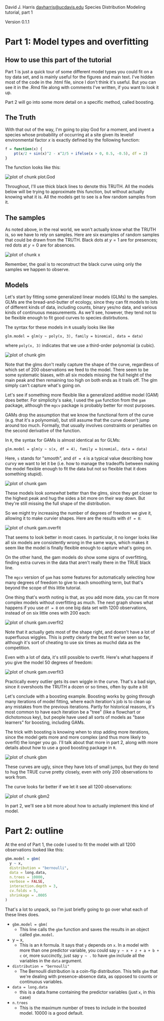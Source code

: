 David J. Harris
davharris@ucdavis.edu
Species Distribution Modeling tutorial, part 1

Version 0.1.1

# Part 1: Model types and overfitting 

## How to use this part of the tutorial

Part 1 is just a quick tour of some different model types you could fit on a toy data set, and is mainly useful for the figures and main text.  I've hidden most of the code in the .html file, since I don't think it's useful.  But you can see it in the .Rmd file along with comments I've written, if you want to look it up.

Part 2 will go into some more detail on a specific method, called boosting.





## The Truth

With that out of the way, I'm going to play God for a moment, and invent a species whose probability of occurring at a site given its levelof environmental factor *x* is exactly defined by the following function:


```r
f = function(x) {
    pt(x/2 + sin(x)^2 - x^2/5 + ifelse(x > 0, 0.5, -0.5), df = 2)
}
```


The function looks like this:

![plot of chunk plot.God](figure/plot_God.png) 


Throughout, I'll use thick black lines to denote this TRUTH.  All the models below will be trying to approximate this function, but without actually knowing what it is.  All the models get to see is a few random samples from it.

## The samples

As noted above, in the real world, we won't actually know what the TRUTH is, so we have to rely on samples.  Here are six examples of random samples that could be drawn from the TRUTH.  Black dots at $y = 1$ are for presences; red dots at $y = 0$ are for absences.

![plot of chunk x](figure/x.png) 


Remember, the goal is to reconstruct the black curve using only the samples we happen to observe.

## Models

Let's start by fitting some generalized linear models (GLMs) to the samples.  GLMs are the bread-and-butter of ecology, since they can fit models to lots of different kinds of data, including counts, binary yes/no data, and various kinds of continuous measurements.  As we'll see, however, they tend not to be flexible enough to fit good curves to species distirbutions.

The syntax for these models in `R` usually looks like like

`glm.model = glm(y ~ poly(x, 3), family = binomial, data = data)`

where `poly(x, 3)` indicates that we use a third-order polynomial (a cubic).

![plot of chunk glm](figure/glm.png) 


Note that the glms don't really capture the shape of the curve, regardless of which set of 200 observations we feed to the model. There seem to be some systematic biases, with all six models missing the full height of the main peak and then remaining too high on both ends as it trails off. The glm simply can't capture what's going on.

Let's see if something more flexible like a generalized additive model (GAM) does better. For simplicity's sake, I used the `gam` function from the `gam` package, although the `mgcv` package is probably better for most purposes.

GAMs drop the assumption that we know the functional form of the curve (e.g. that it's a polynomial), but still assume that the curve doesn't jump around too much.  Formally, that usually involves constraints or penalties on the second derivative of the function.

In `R`, the syntax for GAMs is almost identical as for GLMs:

`glm.model = glm(y ~ s(x, df = 4), family = binomial, data = data)`

Here, `s` stands for "smooth", and `df = 4` is a typical value describing how curvy we want to let it be (i.e. how to manage the tradeoffs between making the model flexible enough to fit the data but not so flexible that it does something stupid).

![plot of chunk gam](figure/gam.png) 


These models look *somewhat* better than the glms, since they get closer to the highest peak and hug the sides a bit more on their way down.  But they're still missing the full shape of the distribution.

So we might try increasing the number of degrees of freedom we give it, allowing it to make curvier shapes.  Here are the results with `df = 8`:

![plot of chunk gam.overfit](figure/gam_overfit.png) 


That seems to look better in most cases.  In particular, it no longer looks like all six models are consistently wrong in the same ways, which makes it seem like the model is finally flexible enough to capture what's going on.

On the other hand, the gam models do show some signs of overfitting, finding extra curves in the data that aren't really there in the TRUE black line.

The `mgcv` version of `gam` has some features for automatically selecting how many degrees of freedom to give to each smoothing term, but that's beyond the scope of this little tutorial.

One thing that's worth noting is that, as you add more data, you can fit more complex models without overfitting as much.  The next graph shows what happens if you use `df = 8` on one big data set with 1200 observations, instead of on six little ones with 200 each:

![plot of chunk gam.overfit2](figure/gam_overfit2.png) 



Note that it actually gets most of the shape right, and doesn't have a lot of superfluous wiggles.  This is pretty clearly the best fit we've seen so far, although it's sort of cheating to use six times as muchd data as the competition.

Even with a lot of data, it's still possible to overfit. Here's what happens if you give the model 50 degrees of freedom:

![plot of chunk gam.overfit3](figure/gam_overfit3.png) 


Practically every outlier gets its own wiggle in the curve.  That's a bad sign, since it overshoots the TRUTH a dozen or so times, often by quite a bit

Let's conclude with a boosting example.  Boosting works by going through many iterations of model fitting, where each iteration's job is to clean up any mistakes from the previous iterations. Partly for historical reasons, it's most common to have each iteration be a "tree" (like a flowchart or dichotomous key), but people have used all sorts of models as "base learners" for boosting, including GAMs.

The trick with boosting is knowing when to stop adding more iterations, since the model gets more and more complex (and thus more likely to overfit) the longer you go.  I'll talk about that more in part 2, along with more details about how to use a good boosting package in `R`.

![plot of chunk gbm](figure/gbm.png) 


These curves are ugly, since they have lots of small jumps, but they do tend to hug the TRUE curve pretty closely, even with only 200 observations to work from.

The curve looks far better if we let it see all 1200 observations:

![plot of chunk gbm2](figure/gbm2.png) 


In part 2, we'll see a bit more about how to actually implement this kind of model.


# Part 2: outline


At the end of Part 1, the code I used to fit the model with all 1200 observations looked like this:


```r
gbm.model = gbm(
  y ~ x, 
  distribution = "bernoulli", 
  data = long.data,
  n.trees = 10000, 
  verbose = FALSE, 
  interaction.depth = 3,
  cv.folds = 5, 
  shrinkage = .0005
)
```


That's a lot to unpack, so I'm just briefly going to go over what each of these lines does.

* `gbm.model = gbm(`
  * This line calls the `gbm` function and saves the results in an object called `gbm.model`.
* y ~ x, 
  * This is an `R` formula.  It says that `y` depends on `x`.  In a model with more than one predictor variable, you could say `y ~ x + z + a + b + c` or, more succinctly, just say `y ~ .` to have `gbm` include all the variables in the `data` argument.
* `distribution = "bernoulli"`
  * The Bernoulli distribution is a coin-flip distribution.  This tells `gbm` that we're dealing with presence-absence data, as opposed to counts or continuous variables.
* `data = long.data`
  * this is a data.frame containing the predictor variables (just `x`, in this case)
* `n.trees`
  * This is the maximum number of trees to include in the boosted model.  10000 is a good default.


